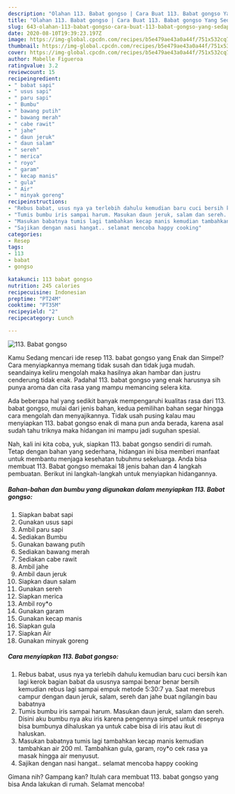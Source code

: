 ```yaml
---
description: "Olahan 113. Babat gongso | Cara Buat 113. Babat gongso Yang Sedap"
title: "Olahan 113. Babat gongso | Cara Buat 113. Babat gongso Yang Sedap"
slug: 643-olahan-113-babat-gongso-cara-buat-113-babat-gongso-yang-sedap
date: 2020-08-10T19:39:23.197Z
image: https://img-global.cpcdn.com/recipes/b5e479ae43a0a44f/751x532cq70/113-babat-gongso-foto-resep-utama.jpg
thumbnail: https://img-global.cpcdn.com/recipes/b5e479ae43a0a44f/751x532cq70/113-babat-gongso-foto-resep-utama.jpg
cover: https://img-global.cpcdn.com/recipes/b5e479ae43a0a44f/751x532cq70/113-babat-gongso-foto-resep-utama.jpg
author: Mabelle Figueroa
ratingvalue: 3.2
reviewcount: 15
recipeingredient:
- " babat sapi"
- " usus sapi"
- " paru sapi"
- " Bumbu"
- " bawang putih"
- " bawang merah"
- " cabe rawit"
- " jahe"
- " daun jeruk"
- " daun salam"
- " sereh"
- " merica"
- " royo"
- " garam"
- " kecap manis"
- " gula"
- " Air"
- " minyak goreng"
recipeinstructions:
- "Rebus babat, usus nya ya terlebih dahulu kemudian baru cuci bersih kan lagi kerok bagian babat da ususnya sampai benar benar bersih kemudian rebus lagi sampai empuk metode 5:30:7 ya. Saat merebus campur dengan daun jeruk, salam, sereh dan jahe buat ngilangin bau babatnya"
- "Tumis bumbu iris sampai harum. Masukan daun jeruk, salam dan sereh. Disini aku bumbu nya aku iris karena pengennya simpel untuk resepnya bisa bumbunya dihaluskan ya untuk cabe bisa di iris atau ikut di haluskan."
- "Masukan babatnya tumis lagi tambahkan kecap manis kemudian tambahkan air 200 ml. Tambahkan gula, garam, roy*o cek rasa ya masak hingga air menyusut."
- "Sajikan dengan nasi hangat.. selamat mencoba happy cooking"
categories:
- Resep
tags:
- 113
- babat
- gongso

katakunci: 113 babat gongso 
nutrition: 245 calories
recipecuisine: Indonesian
preptime: "PT24M"
cooktime: "PT35M"
recipeyield: "2"
recipecategory: Lunch

---
```



![113. Babat gongso](https://img-global.cpcdn.com/recipes/b5e479ae43a0a44f/751x532cq70/113-babat-gongso-foto-resep-utama.jpg)

Kamu Sedang mencari ide resep 113. babat gongso yang Enak dan Simpel? Cara menyiapkannya memang tidak susah dan tidak juga mudah. seandainya keliru mengolah maka hasilnya akan hambar dan justru cenderung tidak enak. Padahal 113. babat gongso yang enak harusnya sih punya aroma dan cita rasa yang mampu memancing selera kita.



Ada beberapa hal yang sedikit banyak mempengaruhi kualitas rasa dari 113. babat gongso, mulai dari jenis bahan, kedua pemilihan bahan segar hingga cara mengolah dan menyajikannya. Tidak usah pusing kalau mau menyiapkan 113. babat gongso enak di mana pun anda berada, karena asal sudah tahu triknya maka hidangan ini mampu jadi suguhan spesial.


Nah, kali ini kita coba, yuk, siapkan 113. babat gongso sendiri di rumah. Tetap dengan bahan yang sederhana, hidangan ini bisa memberi manfaat untuk membantu menjaga kesehatan tubuhmu sekeluarga. Anda bisa membuat 113. Babat gongso memakai 18 jenis bahan dan 4 langkah pembuatan. Berikut ini langkah-langkah untuk menyiapkan hidangannya.

<!--inarticleads1-->

##### Bahan-bahan dan bumbu yang digunakan dalam menyiapkan 113. Babat gongso:

1. Siapkan  babat sapi
1. Gunakan  usus sapi
1. Ambil  paru sapi
1. Sediakan  Bumbu
1. Gunakan  bawang putih
1. Sediakan  bawang merah
1. Sediakan  cabe rawit
1. Ambil  jahe
1. Ambil  daun jeruk
1. Siapkan  daun salam
1. Gunakan  sereh
1. Siapkan  merica
1. Ambil  roy*o
1. Gunakan  garam
1. Gunakan  kecap manis
1. Siapkan  gula
1. Siapkan  Air
1. Gunakan  minyak goreng




<!--inarticleads2-->

##### Cara menyiapkan 113. Babat gongso:

1. Rebus babat, usus nya ya terlebih dahulu kemudian baru cuci bersih kan lagi kerok bagian babat da ususnya sampai benar benar bersih kemudian rebus lagi sampai empuk metode 5:30:7 ya. Saat merebus campur dengan daun jeruk, salam, sereh dan jahe buat ngilangin bau babatnya
1. Tumis bumbu iris sampai harum. Masukan daun jeruk, salam dan sereh. Disini aku bumbu nya aku iris karena pengennya simpel untuk resepnya bisa bumbunya dihaluskan ya untuk cabe bisa di iris atau ikut di haluskan.
1. Masukan babatnya tumis lagi tambahkan kecap manis kemudian tambahkan air 200 ml. Tambahkan gula, garam, roy*o cek rasa ya masak hingga air menyusut.
1. Sajikan dengan nasi hangat.. selamat mencoba happy cooking




Gimana nih? Gampang kan? Itulah cara membuat 113. babat gongso yang bisa Anda lakukan di rumah. Selamat mencoba!
